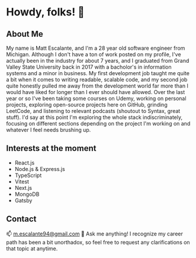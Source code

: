 # Howdy, folks! 👋

## About Me
My name is Matt Escalante, and I'm a 28 year old software engineer from Michigan. Although I don't have a ton of work posted on my profile, I've actually been in the industry for about 7 years, and I graduated from Grand Valley State University back in 2017 with a bacholor's in information systems and a minor in business. My first development job taught me quite a bit when it comes to writing readable, scalable code, and my second job quite honestly pulled me away from the development world far more than I would have liked for longer than I ever should have allowed. Over the last year or so I've been taking some courses on Udemy, working on personal projects, exploring open-source projects here on GitHub, grinding LeetCode, and listening to relevant podcasts (shoutout to Syntax, great stuff). I'd say at this point I'm exploring the whole stack indiscriminately, focusing on different sections depending on the project I'm working on and whatever I feel needs brushing up.

## Interests at the moment
- React.js
- Node.js & Express.js
- TypeScript
- Vitest
- Next.js
- MongoDB
- Gatsby

## Contact
📫 m.escalante94@gmail.com
💬 Ask me anything! I recognize my career path has been a bit unorthadox, so feel free to request any clarifications on that topic at anytime.
